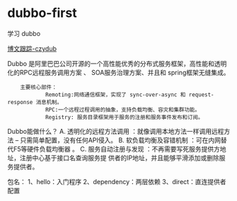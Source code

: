 # dubbo-first
学习 dubbo

[博文跟踪-czydub](http://blog.csdn.net/javawebrookie/article/details/66478685 "悬停显示")


Dubbo 是阿里巴巴公司开源的一个高性能优秀的分布式服务框架，高性能和透明化的RPC远程服务调用方案 、 SOA服务治理方案、并且和 spring框架无缝集成。

        主要核心部件：
                Remoting:网络通信框架，实现了 sync-over-async 和 request-response 消息机制。
                RPC:一个远程过程调用的抽象，支持负载均衡、容灾和集群功能。
                Registry: 服务目录框架用于服务的注册和服务事件发布和订阅。


Dubbo能做什么？
A. 透明化的远程方法调用 ：就像调用本地方法一样调用远程方法 – 只需简单配置，没有任何API侵入。
B. 软负载均衡及容错机制 ：可在内网替代F5等硬件负载均衡器 。
C. 服务自动注册与发现 ：不再需要写死服务提供方地址，注册中心基于接口名查询服务提 供者的IP地址，并且能够平滑添加或删除服务提供者。


包名：
    1、hello：入门程序
    2、dependency：两层依赖
    3、direct：直连提供者配置